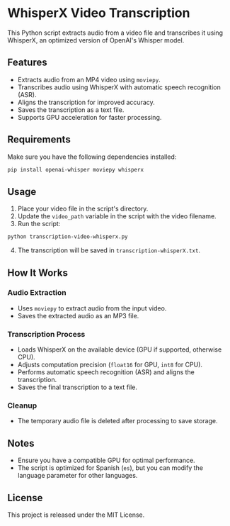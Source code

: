 # WhisperX Video Transcription

This Python script extracts audio from a video file and transcribes it using WhisperX, an optimized version of OpenAI's Whisper model.

## Features
- Extracts audio from an MP4 video using `moviepy`.
- Transcribes audio using WhisperX with automatic speech recognition (ASR).
- Aligns the transcription for improved accuracy.
- Saves the transcription as a text file.
- Supports GPU acceleration for faster processing.

## Requirements
Make sure you have the following dependencies installed:

```bash
pip install openai-whisper moviepy whisperx
```

## Usage
1. Place your video file in the script's directory.
2. Update the `video_path` variable in the script with the video filename.
3. Run the script:

```bash
python transcription-video-whisperx.py
```

4. The transcription will be saved in `transcription-whisperX.txt`.

## How It Works
### Audio Extraction
- Uses `moviepy` to extract audio from the input video.
- Saves the extracted audio as an MP3 file.

### Transcription Process
- Loads WhisperX on the available device (GPU if supported, otherwise CPU).
- Adjusts computation precision (`float16` for GPU, `int8` for CPU).
- Performs automatic speech recognition (ASR) and aligns the transcription.
- Saves the final transcription to a text file.

### Cleanup
- The temporary audio file is deleted after processing to save storage.

## Notes
- Ensure you have a compatible GPU for optimal performance.
- The script is optimized for Spanish (`es`), but you can modify the language parameter for other languages.

## License
This project is released under the MIT License.
